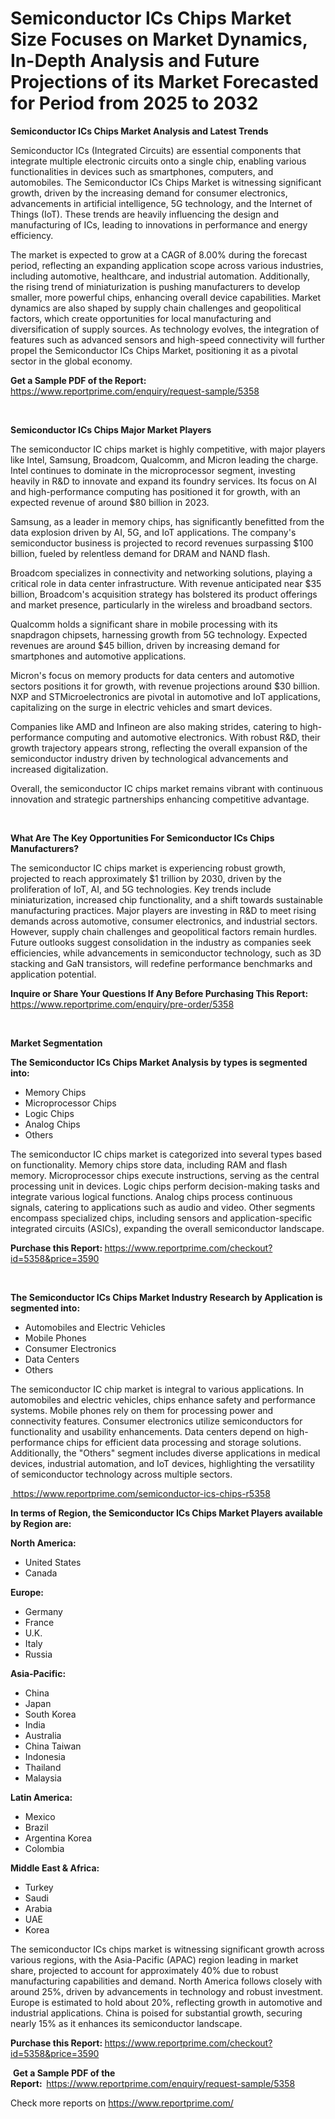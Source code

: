 <p><h1>Semiconductor ICs Chips Market Size Focuses on Market Dynamics, In-Depth Analysis and Future Projections of its Market Forecasted for Period from 2025 to 2032</h1></p><p><strong>Semiconductor ICs Chips Market Analysis and Latest Trends</strong></p>
<p><p>Semiconductor ICs (Integrated Circuits) are essential components that integrate multiple electronic circuits onto a single chip, enabling various functionalities in devices such as smartphones, computers, and automobiles. The Semiconductor ICs Chips Market is witnessing significant growth, driven by the increasing demand for consumer electronics, advancements in artificial intelligence, 5G technology, and the Internet of Things (IoT). These trends are heavily influencing the design and manufacturing of ICs, leading to innovations in performance and energy efficiency.</p><p>The market is expected to grow at a CAGR of 8.00% during the forecast period, reflecting an expanding application scope across various industries, including automotive, healthcare, and industrial automation. Additionally, the rising trend of miniaturization is pushing manufacturers to develop smaller, more powerful chips, enhancing overall device capabilities. Market dynamics are also shaped by supply chain challenges and geopolitical factors, which create opportunities for local manufacturing and diversification of supply sources. As technology evolves, the integration of features such as advanced sensors and high-speed connectivity will further propel the Semiconductor ICs Chips Market, positioning it as a pivotal sector in the global economy.</p></p>
<p><strong>Get a Sample PDF of the Report:&nbsp;</strong> <a href="https://www.reportprime.com/enquiry/request-sample/5358?utm_campaign=3270&utm_medium=2&utm_source=Github&utm_content=ia&utm_term=19032025&utm_id=semiconductor-ics-chips">https://www.reportprime.com/enquiry/request-sample/5358</a></p>
<p>&nbsp;</p>
<p><strong>Semiconductor ICs Chips Major Market Players</strong></p>
<p><p>The semiconductor IC chips market is highly competitive, with major players like Intel, Samsung, Broadcom, Qualcomm, and Micron leading the charge. Intel continues to dominate in the microprocessor segment, investing heavily in R&D to innovate and expand its foundry services. Its focus on AI and high-performance computing has positioned it for growth, with an expected revenue of around $80 billion in 2023.</p><p>Samsung, as a leader in memory chips, has significantly benefitted from the data explosion driven by AI, 5G, and IoT applications. The company's semiconductor business is projected to record revenues surpassing $100 billion, fueled by relentless demand for DRAM and NAND flash.</p><p>Broadcom specializes in connectivity and networking solutions, playing a critical role in data center infrastructure. With revenue anticipated near $35 billion, Broadcom's acquisition strategy has bolstered its product offerings and market presence, particularly in the wireless and broadband sectors.</p><p>Qualcomm holds a significant share in mobile processing with its snapdragon chipsets, harnessing growth from 5G technology. Expected revenues are around $45 billion, driven by increasing demand for smartphones and automotive applications.</p><p>Micron's focus on memory products for data centers and automotive sectors positions it for growth, with revenue projections around $30 billion. NXP and STMicroelectronics are pivotal in automotive and IoT applications, capitalizing on the surge in electric vehicles and smart devices.</p><p>Companies like AMD and Infineon are also making strides, catering to high-performance computing and automotive electronics. With robust R&D, their growth trajectory appears strong, reflecting the overall expansion of the semiconductor industry driven by technological advancements and increased digitalization. </p><p>Overall, the semiconductor IC chips market remains vibrant with continuous innovation and strategic partnerships enhancing competitive advantage.</p></p>
<p>&nbsp;</p>
<p><strong>What Are The Key Opportunities For Semiconductor ICs Chips Manufacturers?</strong></p>
<p><p>The semiconductor IC chips market is experiencing robust growth, projected to reach approximately $1 trillion by 2030, driven by the proliferation of IoT, AI, and 5G technologies. Key trends include miniaturization, increased chip functionality, and a shift towards sustainable manufacturing practices. Major players are investing in R&D to meet rising demands across automotive, consumer electronics, and industrial sectors. However, supply chain challenges and geopolitical factors remain hurdles. Future outlooks suggest consolidation in the industry as companies seek efficiencies, while advancements in semiconductor technology, such as 3D stacking and GaN transistors, will redefine performance benchmarks and application potential.</p></p>
<p><strong>Inquire or Share Your Questions If Any Before Purchasing This Report:</strong> <a href="https://www.reportprime.com/enquiry/pre-order/5358?utm_campaign=3270&utm_medium=2&utm_source=Github&utm_content=ia&utm_term=19032025&utm_id=semiconductor-ics-chips">https://www.reportprime.com/enquiry/pre-order/5358</a></p>
<p>&nbsp;</p>
<p><strong>Market Segmentation</strong></p>
<p><strong>The Semiconductor ICs Chips Market Analysis by types is segmented into:</strong></p>
<p><ul><li>Memory Chips</li><li>Microprocessor Chips</li><li>Logic Chips</li><li>Analog Chips</li><li>Others</li></ul></p>
<p><p>The semiconductor IC chips market is categorized into several types based on functionality. Memory chips store data, including RAM and flash memory. Microprocessor chips execute instructions, serving as the central processing unit in devices. Logic chips perform decision-making tasks and integrate various logical functions. Analog chips process continuous signals, catering to applications such as audio and video. Other segments encompass specialized chips, including sensors and application-specific integrated circuits (ASICs), expanding the overall semiconductor landscape.</p></p>
<p><strong>Purchase this Report:&nbsp;</strong><a href="https://www.reportprime.com/checkout?id=5358&price=3590&utm_campaign=3270&utm_medium=2&utm_source=Github&utm_content=ia&utm_term=19032025&utm_id=semiconductor-ics-chips">https://www.reportprime.com/checkout?id=5358&price=3590</a></p>
<p>&nbsp;</p>
<p><strong>The Semiconductor ICs Chips Market Industry Research by Application is segmented into:</strong></p>
<p><ul><li>Automobiles and Electric Vehicles</li><li>Mobile Phones</li><li>Consumer Electronics</li><li>Data Centers</li><li>Others</li></ul></p>
<p><p>The semiconductor IC chip market is integral to various applications. In automobiles and electric vehicles, chips enhance safety and performance systems. Mobile phones rely on them for processing power and connectivity features. Consumer electronics utilize semiconductors for functionality and usability enhancements. Data centers depend on high-performance chips for efficient data processing and storage solutions. Additionally, the "Others" segment includes diverse applications in medical devices, industrial automation, and IoT devices, highlighting the versatility of semiconductor technology across multiple sectors.</p></p>
<p><a href="https://www.reportprime.com/semiconductor-ics-chips-r5358?utm_campaign=3270&utm_medium=2&utm_source=Github&utm_content=ia&utm_term=19032025&utm_id=semiconductor-ics-chips">&nbsp;https://www.reportprime.com/semiconductor-ics-chips-r5358</a></p>
<p><strong>In terms of Region, the Semiconductor ICs Chips Market Players available by Region are:</strong></p>
<p>
    <p> <strong> North America: </strong>
        <ul>
            <li>United States</li>
            <li>Canada</li>
        </ul>
        </p> 
    <p> <strong> Europe: </strong>
        <ul>
            <li>Germany</li>
            <li>France</li>
            <li>U.K.</li>
            <li>Italy</li>
            <li>Russia</li>
        </ul>
        </p> 
    <p> <strong> Asia-Pacific: </strong>
        <ul>
            <li>China</li>
            <li>Japan</li>
            <li>South Korea</li>
            <li>India</li>
            <li>Australia</li>
            <li>China Taiwan</li>
            <li>Indonesia</li>
            <li>Thailand</li>
            <li>Malaysia</li>
        </ul>
        </p> 
    <p> <strong> Latin America: </strong>
        <ul>
            <li>Mexico</li>
            <li>Brazil</li>
            <li>Argentina Korea</li>
            <li>Colombia</li>
        </ul>
        </p> 
    <p> <strong> Middle East & Africa: </strong>
        <ul>
            <li>Turkey</li>
            <li>Saudi</li>
            <li>Arabia</li>
            <li>UAE</li>
            <li>Korea</li>
        </ul>
    </p>
    </p>
<p><p>The semiconductor ICs chips market is witnessing significant growth across various regions, with the Asia-Pacific (APAC) region leading in market share, projected to account for approximately 40% due to robust manufacturing capabilities and demand. North America follows closely with around 25%, driven by advancements in technology and robust investment. Europe is estimated to hold about 20%, reflecting growth in automotive and industrial applications. China is poised for substantial growth, securing nearly 15% as it enhances its semiconductor landscape.</p></p>
<p><strong>Purchase this Report: </strong><a href="https://www.reportprime.com/checkout?id=5358&price=3590&utm_campaign=3270&utm_medium=2&utm_source=Github&utm_content=ia&utm_term=19032025&utm_id=semiconductor-ics-chips">https://www.reportprime.com/checkout?id=5358&price=3590</a></p>
<p>&nbsp;<strong>Get a Sample PDF of the Report:&nbsp;&nbsp;</strong><a href="https://www.reportprime.com/enquiry/request-sample/5358?utm_campaign=3270&utm_medium=2&utm_source=Github&utm_content=ia&utm_term=19032025&utm_id=semiconductor-ics-chips">https://www.reportprime.com/enquiry/request-sample/5358</a></p>
<p><strong></strong></p>
<p>Check more reports on <a href="https://www.reportprime.com/?utm_campaign=3270&utm_medium=2&utm_source=Github&utm_content=ia&utm_term=19032025&utm_id=semiconductor-ics-chips">https://www.reportprime.com/</a></p>